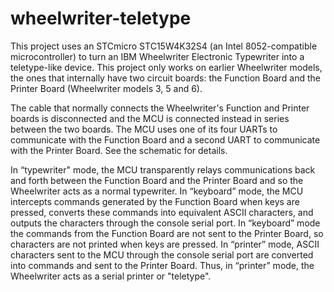 # wheelwriter-teletype
This project uses an STCmicro STC15W4K32S4 (an Intel 8052-compatible microcontroller) to turn an IBM Wheelwriter Electronic Typewriter into a teletype-like device. This project only works on earlier Wheelwriter models, the ones that internally have two circuit boards: the Function Board and the Printer Board (Wheelwriter models 3, 5 and 6).

The cable that normally connects the Wheelwriter's Function and Printer boards is disconnected and the MCU is connected instead in series between the two boards. The MCU uses one of its four UARTs to communicate with the Function Board and a second UART to communicate with the Printer Board. See the schematic for details.

In “typewriter" mode, the MCU transparently relays communications back and forth between the Function Board and the Printer Board and so the Wheelwriter acts as a normal typewriter. In “keyboard” mode, the MCU intercepts commands generated by the Function Board when keys are pressed, converts these commands into equivalent ASCII characters, and outputs the characters through the console serial port. In “keyboard” mode the commands from the Function Board are not sent to the Printer Board, so characters are not printed when keys are pressed. In “printer” mode, ASCII characters sent to the MCU through the console serial port are converted into commands and sent to the Printer Board. Thus, in “printer” mode, the Wheelwriter acts as a serial printer or "teletype".
